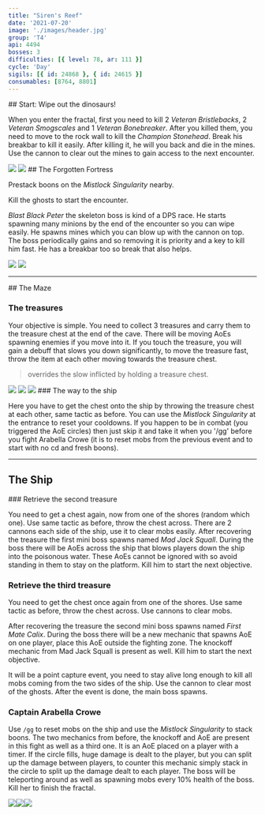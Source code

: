 ```yaml
---
title: "Siren's Reef"
date: '2021-07-20'
image: './images/header.jpg'
group: 'T4'
api: 4494
bosses: 3
difficulties: [{ level: 78, ar: 111 }]
cycle: 'Day'
sigils: [{ id: 24868 }, { id: 24615 }]
consumables: [8764, 8801]
---
```


<Grid>
<GridItem sm="12">
## Start: Wipe out the dinosaurs!

When you enter the fractal, first you need to kill 2 *Veteran Bristlebacks*, 2 *Veteran Smogscales* and 1 *Veteran Bonebreaker*. After you killed them, you need to move to the rock wall to kill the *Champion Stonehead*. Break his breakbar to kill it easily. After killing it, he will <Condition name="Fear"/> you back and die in the mines. Use the cannon to clear out the mines to gain access to the next encounter.
</GridItem>

<GridItem sm="6">
<Image src="./images/sirens_mountains.jpg" caption="Scenery"/>
</GridItem>

<GridItem sm="6">
<Image src="./images/sirens_shipwreck.jpg" caption="The Shipwreck"/>
</GridItem>

<GridItem sm="12">
## The Forgotten Fortress

Prestack boons on the *Mistlock Singularity* nearby.

Kill the ghosts to start the encounter.

*Blast Black Peter* the skeleton boss is kind of a DPS race. He starts spawning many minions by the end of the encounter so you can wipe easily. He spawns mines which you can blow up with the cannon on top. The boss periodically gains <Boon name="Swiftness"/> <Boon name="Protection"/> and <Boon name="Stability"/> so removing it is priority and a key to kill him fast. He has a breakbar too so break that also helps.
</GridItem>

<GridItem sm="6">
<Image src="./images/sirens_blasting_black_peter.jpg" caption="Ghosts of the fortress"/>
</GridItem>

<GridItem sm="6">
<Image src="./images/sirens_way_to_cave.jpg" caption="The way to the Maze"/>
</GridItem>
</Grid>

---

<Grid>
<GridItem sm="12">
## The Maze

### The treasures

Your objective is simple. You need to collect 3 treasures and carry them to the treasure chest at the end of the cave. There will be moving AoEs spawning enemies if you move into it. If you touch the treasure, you will gain a debuff that slows you down significantly, to move the treasure fast, throw the item at each other moving towards the treasure chest.

> <Effect name="Superspeed"/> overrides the slow inflicted by holding a treasure chest.

</GridItem>

<GridItem sm="6">
<Image src="./images/sirens_cursed_treasure.jpg" caption="The revealing AoE"/>
</GridItem>

<GridItem sm="6">
<Image src="./images/sirens_cursed_treasure_sack.jpg" caption="The cursed treasure"/>
</GridItem>

<GridItem sm="6">
<Image src="./images/sirens_cursed_chest.jpg" caption="The treasure chest"/>
</GridItem>

<GridItem sm="6">
### The way to the ship

Here you have to get the chest onto the ship by throwing the treasure chest at each other, same tactic as before. You can use the *Mistlock Singularity* at the entrance to reset your cooldowns. If you happen to be in combat (you triggered the AoE circles) then just skip it and take it when you '/gg' before you fight Arabella Crowe (it is to reset mobs from the previous event and to start with no cd and fresh boons).
</GridItem>
</Grid>

---

## The Ship

<Grid>
<GridItem sm="6">
### Retrieve the second treasure

You need to get a chest again, now from one of the shores (random which one). Use same tactic as before, throw the chest across. There are 2 cannons each side of the ship, use it to clear mobs easily. After recovering the treasure the first mini boss spawns named *Mad Jack Squall*. During the boss there will be AoEs across the ship that blows players down the ship into the poisonous water. These AoEs cannot be ignored with <Boon name="Stability"> so avoid standing in them to stay on the platform. Kill him to start the next objective.</Boon>

### Retrieve the third treasure

You need to get the chest once again from one of the shores. Use same tactic as before, throw the chest across. Use cannons to clear mobs.

After recovering the treasure the second mini boss spawns named *First Mate Calix*. During the boss there will be a new mechanic that spawns AoE on one player, place this AoE outside the fighting zone. The knockoff mechanic from Mad Jack Squall is present as well. Kill him to start the next objective.

It will be a point capture event, you need to stay alive long enough to kill all mobs coming from the two sides of the ship. Use the cannon to clear most of the ghosts. After the event is done, the main boss spawns.

### Captain Arabella Crowe

Use `/gg` to reset mobs on the ship and use the *Mistlock Singularity* to stack boons. The two mechanics from before, the knockoff and AoE are present in this fight as well as a third one. It is an AoE placed on a player with a timer. If the circle fills, huge damage is dealt to the player, but you can split up the damage between players, to counter this mechanic simply stack in the circle to split up the damage dealt to each player. The boss will be teleporting around as well as spawning mobs every 10% health of the boss. Kill her to finish the fractal.
</GridItem>

<GridItem sm="6">
<Image src="./images/sirens_ship.jpg" caption="The ship"/><Image src="./images/sirens_mad_jack_squall.jpg" caption="Mad Jack Squall"/><Image src="./images/sirens_first_mate_calix.jpg" caption="First Mate Calix"/>
</GridItem>
</Grid>
